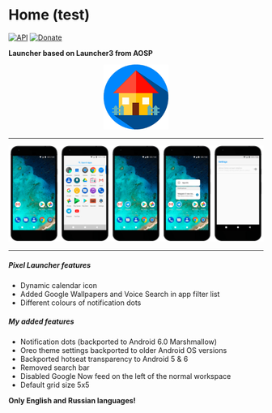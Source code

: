 # Home (test)
[![API](https://img.shields.io/badge/API-21%2B-orange.svg?style=flat)](https://android-arsenal.com/api?level=21)
[![Donate](https://img.shields.io/badge/Donate-WebMoney-blue.svg)](https://funding.wmtransfer.com/widgets/vertical/24b93236-1c8d-4b10-802e-2addf9e31b5f?bt=0&hs=1&sum=1 "For a cup of coffee :)")

**Launcher based on Launcher3 from AOSP** <p align="center"><img width="128" height="128" src="images/icon.png" /></p>

--------

![Screenshots](./images/screenshots.png?raw=true)

--------

##### Pixel Launcher features

- Dynamic calendar icon
- Added Google Wallpapers and Voice Search in app filter list
- Different colours of notification dots

##### My added features

- Notification dots (backported to Android 6.0 Marshmallow)
- Oreo theme settings backported to older Android OS versions
- Backported hotseat transparency to Android 5 & 6
- Removed search bar
- Disabled Google Now feed on the left of the normal workspace
- Default grid size 5x5

**Only English and Russian languages!**
